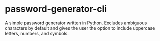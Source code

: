 # password-generator-cli

A simple password generator written in Python. Excludes ambiguous characters by default and gives the user the option to include uppercase letters, numbers, and symbols.